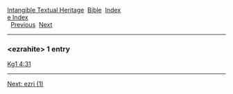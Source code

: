 [Intangible Textual Heritage](../../index)  [Bible](../index) 
[Index](index)   
[e Index](_e_)  
  [Previous](c04030)  [Next](c04032) 

------------------------------------------------------------------------

### &lt;ezrahite&gt; 1 entry

[Kg1 4:31](../kjv/kg1004.htm#031)  

------------------------------------------------------------------------

[Next: ezri (1)](c04032)
